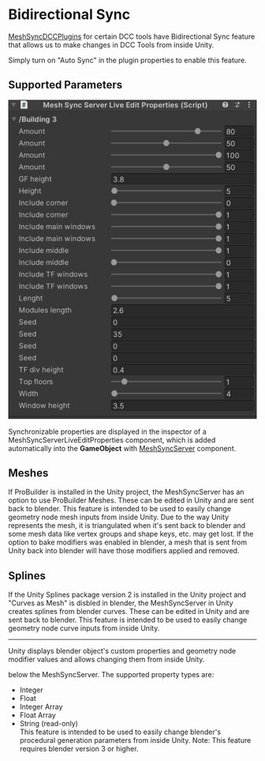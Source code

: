 # Bidirectional Sync

[MeshSyncDCCPlugins](https://docs.unity3d.com/Packages/com.unity.meshsync.dcc-plugins@latest)
for certain DCC tools have Bidirectional Sync feature that allows us to make changes in DCC Tools from inside Unity.

Simply turn on "Auto Sync" in the plugin properties to enable this feature.

## Supported Parameters

![](images/MeshSyncServerLiveEditProperties.png)

Synchronizable properties are displayed in the inspector of a MeshSyncServerLiveEditProperties component, 
which is added automatically into the **GameObject** with [MeshSyncServer](MeshSyncServer.md) component.


## Meshes
If ProBuilder is installed in the Unity project, the MeshSyncServer has an option to use ProBuilder Meshes.
These can be edited in Unity and are sent back to blender. 
This feature is intended to be used to easily change geometry node mesh inputs from inside Unity.
Due to the way Unity represents the mesh, it is triangulated when it's sent back to blender 
and some mesh data like vertex groups and shape keys, etc. may get lost. 
If the option to bake modifiers was enabled in blender, 
a mesh that is sent from Unity back into blender will have those modifiers applied and removed.

## Splines
If the Unity Splines package version 2 is installed in the Unity project and "Curves as Mesh" is disbled in blender, 
the MeshSyncServer in Unity creates splines from blender curves. 
These can be edited in Unity and are sent back to blender.
This feature is intended to be used to easily change geometry node curve inputs from inside Unity.




 


---------------------


Unity displays blender object's custom properties and geometry node modifier values and allows changing them from inside Unity.

 below the MeshSyncServer.
The supported property types are:
* Integer
* Float
* Integer Array
* Float Array
* String (read-only)  
This feature is intended to be used to easily change blender's procedural generation parameters from inside Unity.
Note: This feature requires blender version 3 or higher.



